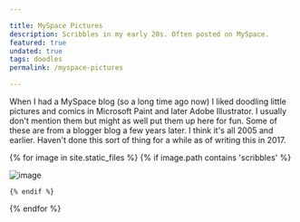 ```yaml
---

title: MySpace Pictures
description: Scribbles in my early 20s. Often posted on MySpace.
featured: true
undated: true
tags: doodles
permalink: /myspace-pictures

---
```


When I had a MySpace blog (so a long time ago now) I liked doodling little pictures and comics in Microsoft Paint and later Adobe Illustrator. I usually don't mention them but might as well put them up here for fun. Some of these are from a blogger blog a few years later. I think it's all 2005 and earlier. Haven't done this sort of thing for a while as of writing this in 2017.

{% for image in site.static_files %}
    {% if image.path contains 'scribbles' %}

<img src="{{site.baseurl}}{{image.path}}" alt="image" />

    {% endif %}
{% endfor %}
